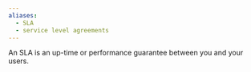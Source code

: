 ```yaml
---
aliases:
  - SLA
  - service level agreements
---
```

An SLA is an up-time or performance guarantee between you and your users.